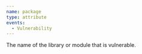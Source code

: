 ```yaml
---
name: package
type: attribute
events:
  - Vulnerability
---
```


The name of the library or module that is vulnerable.
